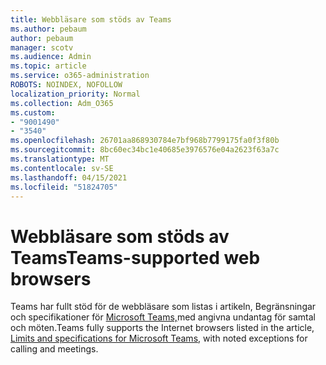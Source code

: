 ```yaml
---
title: Webbläsare som stöds av Teams
ms.author: pebaum
author: pebaum
manager: scotv
ms.audience: Admin
ms.topic: article
ms.service: o365-administration
ROBOTS: NOINDEX, NOFOLLOW
localization_priority: Normal
ms.collection: Adm_O365
ms.custom:
- "9001490"
- "3540"
ms.openlocfilehash: 26701aa868930784e7bf968b7799175fa0f3f80b
ms.sourcegitcommit: 8bc60ec34bc1e40685e3976576e04a2623f63a7c
ms.translationtype: MT
ms.contentlocale: sv-SE
ms.lasthandoff: 04/15/2021
ms.locfileid: "51824705"
---
```

# <a name="teams-supported-web-browsers"></a><span data-ttu-id="4d5ad-102">Webbläsare som stöds av Teams</span><span class="sxs-lookup"><span data-stu-id="4d5ad-102">Teams-supported web browsers</span></span>

<span data-ttu-id="4d5ad-103">Teams har fullt stöd för de webbläsare som listas i artikeln, Begränsningar och specifikationer för [Microsoft Teams,](https://docs.microsoft.com/microsoftteams/limits-specifications-teams#browsers)med angivna undantag för samtal och möten.</span><span class="sxs-lookup"><span data-stu-id="4d5ad-103">Teams fully supports the Internet browsers listed in the article, [Limits and specifications for Microsoft Teams](https://docs.microsoft.com/microsoftteams/limits-specifications-teams#browsers), with noted exceptions for calling and meetings.</span></span>